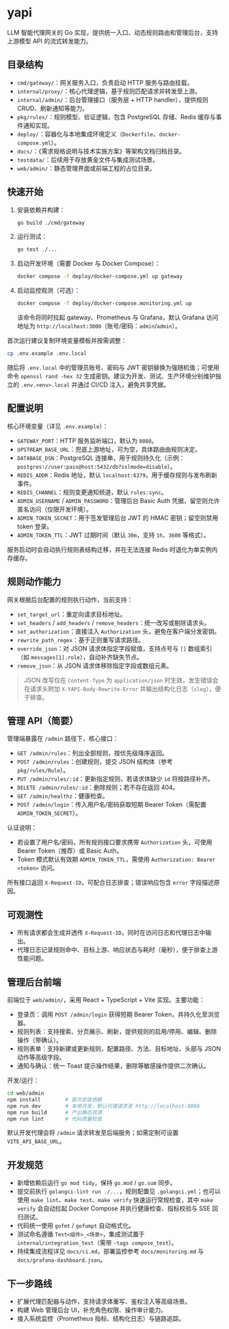 # yapi

LLM 智能代理网关的 Go 实现，提供统一入口、动态规则路由和管理后台，支持上游模型 API 的流式转发能力。

## 目录结构

- `cmd/gateway/`：网关服务入口，负责启动 HTTP 服务与路由挂载。
- `internal/proxy/`：核心代理逻辑，基于规则匹配请求并转发至上游。
- `internal/admin/`：后台管理接口（服务层 + HTTP handler），提供规则 CRUD、刷新通知等能力。
- `pkg/rules/`：规则模型、验证逻辑，包含 PostgreSQL 存储、Redis 缓存与事件通知实现。
- `deploy/`：容器化与本地集成环境定义（`Dockerfile`、`docker-compose.yml`）。
- `docs/`：《需求规格说明与技术实施方案》等架构文档归档目录。
- `testdata/`：后续用于存放黄金文件与集成测试场景。
- `web/admin/`：静态管理界面或前端工程的占位目录。

## 快速开始

1. 安装依赖并构建：
   ```bash
   go build ./cmd/gateway
   ```
2. 运行测试：
   ```bash
   go test ./...
   ```
3. 启动开发环境（需要 Docker 与 Docker Compose）：
   ```bash
   docker compose -f deploy/docker-compose.yml up gateway
   ```
4. 启动监控观测（可选）：
   ```bash
   docker compose -f deploy/docker-compose.monitoring.yml up
   ```
   该命令将同时拉起 gateway、Prometheus 与 Grafana，默认 Grafana 访问地址为 `http://localhost:3000`（账号/密码：`admin`/`admin`）。

首次运行建议复制环境变量模板并按需调整：
```bash
cp .env.example .env.local
```
随后将 `.env.local` 中的管理员账号、密码与 JWT 密钥替换为强随机值；可使用命令 `openssl rand -hex 32` 生成密钥。建议为开发、测试、生产环境分别维护独立的 `.env.<env>.local` 并通过 CI/CD 注入，避免共享凭据。

## 配置说明

核心环境变量（详见 `.env.example`）：
- `GATEWAY_PORT`：HTTP 服务监听端口，默认为 `8080`。
- `UPSTREAM_BASE_URL`：兜底上游地址，可为空，具体路由由规则决定。
- `DATABASE_DSN`：PostgreSQL 连接串，用于规则持久化（示例：`postgres://user:pass@host:5432/db?sslmode=disable`）。
- `REDIS_ADDR`：Redis 地址，默认 `localhost:6379`，用于缓存规则与发布刷新事件。
- `REDIS_CHANNEL`：规则变更通知频道，默认 `rules:sync`。
- `ADMIN_USERNAME` / `ADMIN_PASSWORD`：管理后台 Basic Auth 凭据，留空则允许匿名访问（仅限开发环境）。
- `ADMIN_TOKEN_SECRET`：用于签发管理后台 JWT 的 HMAC 密钥；留空则禁用 token 登录。
- `ADMIN_TOKEN_TTL`：JWT 过期时间（默认 `30m`，支持 `1h`、`3600` 等格式）。

服务启动时会自动执行规则表结构迁移，并在无法连接 Redis 时退化为单实例内存缓存。

## 规则动作能力

网关根据后台配置的规则执行动作，当前支持：

- `set_target_url`：重定向请求目标地址。
- `set_headers` / `add_headers` / `remove_headers`：统一改写或剔除请求头。
- `set_authorization`：直接注入 `Authorization` 头，避免在客户端分发密钥。
- `rewrite_path_regex`：基于正则重写请求路径。
- `override_json`：对 JSON 请求体指定字段赋值，支持点号与 `[]` 数组索引（如 `messages[1].role`），自动补齐缺失节点。
- `remove_json`：从 JSON 请求体移除指定字段或数组元素。

> JSON 改写仅在 `Content-Type` 为 `application/json` 时生效，发生错误会在请求头附加 `X-YAPI-Body-Rewrite-Error` 并输出结构化日志（`slog`），便于排查。

## 管理 API（简要）

管理端暴露在 `/admin` 路径下，核心接口：

- `GET /admin/rules`：列出全部规则，按优先级降序返回。
- `POST /admin/rules`：创建规则，提交 JSON 结构体（参考 `pkg/rules/Rule`）。
- `PUT /admin/rules/:id`：更新指定规则，若请求体缺少 `id` 将按路径补齐。
- `DELETE /admin/rules/:id`：删除规则；若不存在返回 404。
- `GET /admin/healthz`：健康检查。
- `POST /admin/login`：传入用户名/密码获取短期 Bearer Token（需配置 `ADMIN_TOKEN_SECRET`）。

认证说明：
- 若设置了用户名/密码，所有规则接口要求携带 `Authorization` 头，可使用 Bearer Token（推荐）或 Basic Auth。
- Token 模式默认有效期 `ADMIN_TOKEN_TTL`，需使用 `Authorization: Bearer <token>` 访问。

所有接口返回 `X-Request-ID`，可配合日志排查；错误响应包含 `error` 字段描述原因。

## 可观测性

- 所有请求都会生成并透传 `X-Request-ID`，同时在访问日志和代理日志中输出。
- 代理日志记录规则命中、目标上游、响应状态与耗时（毫秒），便于排查上游性能问题。

## 管理后台前端

前端位于 `web/admin/`，采用 React + TypeScript + Vite 实现。主要功能：

- 登录页：调用 `POST /admin/login` 获得短期 Bearer Token，并持久化至浏览器。
- 规则列表：支持搜索、分页展示、刷新，提供规则的启用/停用、编辑、删除操作（带确认）。
- 规则表单：支持新建或更新规则，配置路径、方法、目标地址、头部与 JSON 动作等高级字段。
- 通知与确认：统一 Toast 提示操作结果，删除等敏感操作提供二次确认。

开发/运行：

```bash
cd web/admin
npm install        # 首次安装依赖
npm run dev        # 本地开发，默认代理请求至 http://localhost:8080
npm run build      # 产出静态资源
npm run lint       # 代码质量检查
```

默认开发代理会将 `/admin` 请求转发至后端服务；如需定制可设置 `VITE_API_BASE_URL`。

## 开发规范

- 新增依赖后运行 `go mod tidy`，保持 `go.mod` / `go.sum` 同步。
- 提交前执行 `golangci-lint run ./...`，规则配置见 `.golangci.yml`；也可以使用 `make lint`、`make test`、`make verify` 快速运行常规检查，其中 `make verify` 会自动拉起 Docker Compose 并执行健康检查、指标校验与 SSE 回归测试。
- 代码统一使用 `gofmt` / `gofumpt` 自动格式化。
- 测试命名遵循 `Test<组件>_<场景>`，集成测试置于 `internal/integration_test`（需带 `-tags compose_test`）。
- 持续集成流程详见 `docs/ci.md`，部署监控参考 `docs/monitoring.md` 与 `docs/grafana-dashboard.json`。

## 下一步路线

- 扩展代理匹配器与动作，支持请求体重写、鉴权注入等高级场景。
- 构建 Web 管理后台 UI，补充角色权限、操作审计能力。
- 接入系统监控（Prometheus 指标、结构化日志）与链路追踪。
